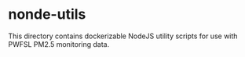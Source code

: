 # nonde-utils #

This directory contains dockerizable NodeJS utility scripts
for use with PWFSL PM2.5 monitoring data.

